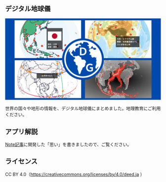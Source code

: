 ## デジタル地球儀

![デジタル地球儀](./ogp.png)

世界の国々や地形の情報を、デジタル地球儀にまとめました。地理教育にご利用ください。

## アプリ解説

[Note記事](https://note.com/hitoshi2s/n/necfcb7c641db)に開発した「思い」を書きましたので、ご覧ください。

## ライセンス

CC BY 4.0（https://creativecommons.org/licenses/by/4.0/deed.ja ）
